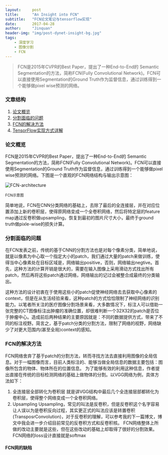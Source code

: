```yaml
---
layout:	    post
title:      "An Insight into FCN"
subtitle:   "FCN论文笔记与tensorflow实现"
date:       2017-04-28
author:     "Jinquan"
header-img: "img/post-dynet-insight-bg.jpg"
tags:
    - 深度学习
    - 图像分割
    - FCN
---
```


> FCN是2015年CVPR的Best Paper，提出了一种End-to-End的 Semantic Segmentation的方法，简称FCN(Fully Convolutional Network)。FCN可以直接使用Segmentation的Ground Truth作为监督信息，通过训练得到一个能够做pixel wise预测的网络。



### 文章结构

1. [论文概览](#论文概览)
2. [分割面临的问题](#分割面临的问题)
3. [FCN的解决方法](#FCN的解决方法)
4. [TensorFlow实现方式详解](#TensorFlow实现方式详解)



### 论文概览

FCN是2015年CVPR的Best Paper，提出了一种End-to-End的 Semantic Segmentation的方法，简称FCN(Fully Convolutional Network)。FCN可以直接使用Segmentation的Ground Truth作为监督信息，通过训练得到一个能够做pixel wise预测的网络。下图是一个直观的FCN网络结构与输出示意图：

![FCN-architecture](G:\sunalbert.github.io\img\in-post\post-FCN-tensorflow\FCN-architecture.JPG)

<small class="img-hint">FCN示意图</small>

简单地说，FCN在CNN分类网络的基础上，去除了最后的全连接层，并在对应位置添加上新的卷积层，使得原网络变成一个全卷积网络，然后将特定层的feature map通过反卷积做upsampling，恢复到最初的图片尺寸大小，最终于ground truth做pixle-wise的损失计算。

### 分割面临的问题

在FCN发表之前，传统的基于CNN的分割方法也是对每个像素分类，简单地说，就是以像素为中心取一个指定大小的patch，我们通过大量的patch来做训练，使得当中心像素处在目标区域是，网络输出positive，否则，网络输出negtive。首先，这种方法的计算开销是很大的，需要在输入图像上采用滑动方式找出所有patch，然后再将这些patch通过网络，网络输出的记过会被整合成最终的分类输出。

这种方法的设计初衷在于使用这些小的patch促使神经网络去去获取中心像素的context，但是在从生活经验来看，这种patch的方式恰恰限制了神经网络的识别能力。以笔者所关注的医疗图像分割场景来看，大多数情况下，标注人可以借助一张完整的CT图像标注出肿瘤的准确位置，却很难判断一个32X32的patch是否位于肿瘤中心。造成前后两种结果的主要原因就是：不同的数据提供方式，带来了不同的标注视野。简言之，基于patch分类的分割方法，限制了网络的视野，网络缺少了对更大范围内(甚至全局)context的感知。

### FCN的解决方法

FCN网络舍弃了基于patch的分割方法，转而寻找方法去直接利用图像的全局信息。对于一幅图像而言，目前人类标注的、能够当做全局信息的数据主要包括：图像所包含的物体、物体所在的位置信息。
为了能够有效的利用这种信息，作者提出直接在传统的目标检测网络的基础上做物体的分割。以VGG网络为例，具体方法如下：
1. 全连接层全部转化为卷积层
   就是讲VGG结构中最后几个全连接层部都转化为卷积层，使得整个网络变成一个全卷积网络。
2. Upsampling
   Upsampling，常见的叫法是反卷积，但是反卷积这个名字容易让人误以为是卷积反向过程，其实更正式的叫法应该是转置卷积(TransposrConvolution)，对于反卷积的理解，可以参考我的下一篇博文，博文中我会进一步介绍目前常见的反卷积方式和反卷积核。
   FCN网络整体上所做的改动主要就是这些，但在这些改动的基础上却取得了很好的分割效果。FCN网络的loss设计直接就是softmax

#### FCN网的缺陷



